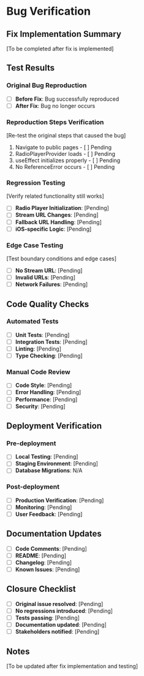 # Bug Verification

## Fix Implementation Summary
[To be completed after fix is implemented]

## Test Results

### Original Bug Reproduction
- [ ] **Before Fix**: Bug successfully reproduced
- [ ] **After Fix**: Bug no longer occurs

### Reproduction Steps Verification
[Re-test the original steps that caused the bug]

1. Navigate to public pages - [ ] Pending
2. RadioPlayerProvider loads - [ ] Pending
3. useEffect initializes properly - [ ] Pending
4. No ReferenceError occurs - [ ] Pending

### Regression Testing
[Verify related functionality still works]

- [ ] **Radio Player Initialization**: [Pending]
- [ ] **Stream URL Changes**: [Pending]
- [ ] **Fallback URL Handling**: [Pending]
- [ ] **iOS-specific Logic**: [Pending]

### Edge Case Testing
[Test boundary conditions and edge cases]

- [ ] **No Stream URL**: [Pending]
- [ ] **Invalid URLs**: [Pending]
- [ ] **Network Failures**: [Pending]

## Code Quality Checks

### Automated Tests
- [ ] **Unit Tests**: [Pending]
- [ ] **Integration Tests**: [Pending]
- [ ] **Linting**: [Pending]
- [ ] **Type Checking**: [Pending]

### Manual Code Review
- [ ] **Code Style**: [Pending]
- [ ] **Error Handling**: [Pending]
- [ ] **Performance**: [Pending]
- [ ] **Security**: [Pending]

## Deployment Verification

### Pre-deployment
- [ ] **Local Testing**: [Pending]
- [ ] **Staging Environment**: [Pending]
- [ ] **Database Migrations**: N/A

### Post-deployment
- [ ] **Production Verification**: [Pending]
- [ ] **Monitoring**: [Pending]
- [ ] **User Feedback**: [Pending]

## Documentation Updates
- [ ] **Code Comments**: [Pending]
- [ ] **README**: [Pending]
- [ ] **Changelog**: [Pending]
- [ ] **Known Issues**: [Pending]

## Closure Checklist
- [ ] **Original issue resolved**: [Pending]
- [ ] **No regressions introduced**: [Pending]
- [ ] **Tests passing**: [Pending]
- [ ] **Documentation updated**: [Pending]
- [ ] **Stakeholders notified**: [Pending]

## Notes
[To be updated after fix implementation and testing]